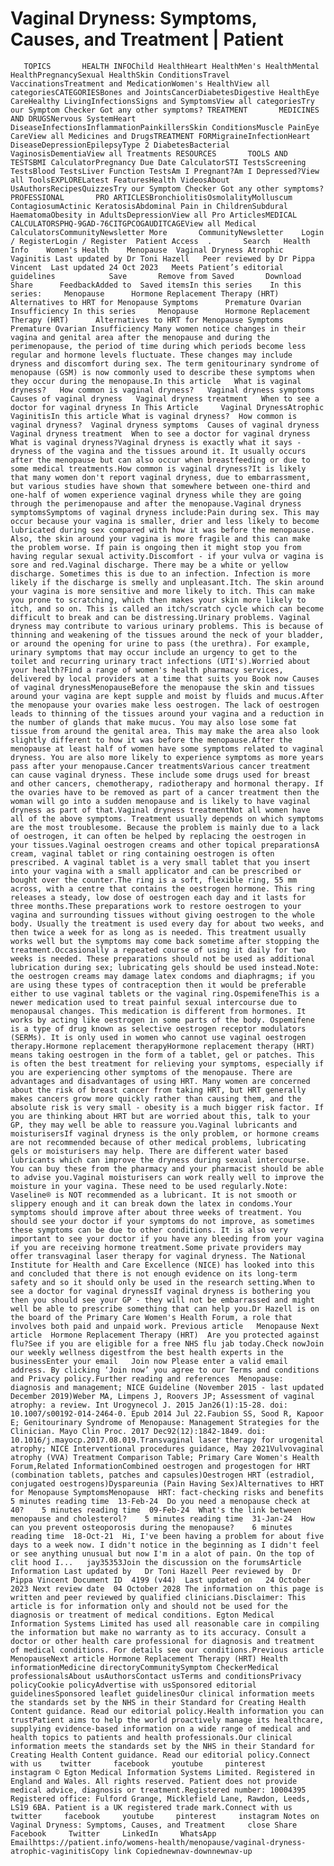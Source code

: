 # Vaginal Dryness: Symptoms, Causes, and Treatment | Patient

       TOPICS       HEALTH INFOChild HealthHeart HealthMen's HealthMental HealthPregnancySexual HealthSkin ConditionsTravel VaccinationsTreatment and MedicationWomen's HealthView all categoriesCATEGORIESBones and JointsCancerDiabetesDigestive HealthEye CareHealthy LivingInfectionsSigns and SymptomsView all categoriesTry our Symptom Checker Got any other symptoms? TREATMENT       MEDICINES AND DRUGSNervous SystemHeart DiseaseInfectionsInflammationPainkillersSkin ConditionsMuscle PainEye CareView all Medicines and DrugsTREATMENT FORMigraineInfectionHeart DiseaseDepressionEpilepsyType 2 DiabetesBacterial VaginosisDementiaView all Treatments RESOURCES       TOOLS AND TESTSBMI CalculatorPregnancy Due Date CalculatorSTI TestsScreening TestsBlood TestsLiver Function TestsAm I Pregnant?Am I Depressed?View all ToolsEXPLORELatest FeaturesHealth VideosAbout UsAuthorsRecipesQuizzesTry our Symptom Checker Got any other symptoms? PROFESSIONAL       PRO ARTICLESBronchiolitisOsmolalityMolluscum ContagiosumActinic KeratosisAbdominal Pain in ChildrenSubdural HaematomaObesity in AdultsDepressionView all Pro ArticlesMEDICAL CALCULATORSPHQ-9GAD-76CITGPCOGAUDITCAGEView all Medical CalculatorsCommunityNewsletter More       CommunityNewsletter    Login / RegisterLogin / Register  Patient Access  .       Search   Health Info    Women's Health    Menopause  Vaginal Dryness Atrophic Vaginitis Last updated by Dr Toni Hazell   Peer reviewed by Dr Pippa Vincent  Last updated 24 Oct 2023   Meets Patient’s editorial guidelines            Save       Remove from Saved       Download      Share      FeedbackAdded to  Saved itemsIn this series    In this series:     Menopause      Hormone Replacement Therapy (HRT)      Alternatives to HRT for Menopause Symptoms      Premature Ovarian Insufficiency In this series     Menopause      Hormone Replacement Therapy (HRT)      Alternatives to HRT for Menopause Symptoms      Premature Ovarian Insufficiency Many women notice changes in their vagina and genital area after the menopause and during the perimenopause, the period of time during which periods become less regular and hormone levels fluctuate. These changes may include dryness and discomfort during sex. The term genitourinary syndrome of menopause (GSM) is now commonly used to describe these symptoms when they occur during the menopause.In this article   What is vaginal dryness?   How common is vaginal dryness?   Vaginal dryness symptoms   Causes of vaginal dryness   Vaginal dryness treatment   When to see a doctor for vaginal dryness In This Article     Vaginal DrynessAtrophic VaginitisIn this article What is vaginal dryness?  How common is vaginal dryness?  Vaginal dryness symptoms  Causes of vaginal dryness  Vaginal dryness treatment  When to see a doctor for vaginal dryness What is vaginal dryness?Vaginal dryness is exactly what it says - dryness of the vagina and the tissues around it. It usually occurs after the menopause but can also occur when breastfeeding or due to some medical treatments.How common is vaginal dryness?It is likely that many women don't report vaginal dryness, due to embarrassment, but various studies have shown that somewhere between one-third and one-half of women experience vaginal dryness while they are going through the perimenopause and after the menopause.Vaginal dryness symptomsSymptoms of vaginal dryness include:Pain during sex. This may occur because your vagina is smaller, drier and less likely to become lubricated during sex compared with how it was before the menopause. Also, the skin around your vagina is more fragile and this can make the problem worse. If pain is ongoing then it might stop you from having regular sexual activity.Discomfort - if your vulva or vagina is sore and red.Vaginal discharge. There may be a white or yellow discharge. Sometimes this is due to an infection. Infection is more likely if the discharge is smelly and unpleasant.Itch. The skin around your vagina is more sensitive and more likely to itch. This can make you prone to scratching, which then makes your skin more likely to itch, and so on. This is called an itch/scratch cycle which can become difficult to break and can be distressing.Urinary problems. Vaginal dryness may contribute to various urinary problems. This is because of thinning and weakening of the tissues around the neck of your bladder, or around the opening for urine to pass (the urethra). For example, urinary symptoms that may occur include an urgency to get to the toilet and recurring urinary tract infections (UTI's).Worried about your health?Find a range of women's health pharmacy services, delivered by local providers at a time that suits you Book now Causes of vaginal drynessMenopauseBefore the menopause the skin and tissues around your vagina are kept supple and moist by fluids and mucus.After the menopause your ovaries make less oestrogen. The lack of oestrogen leads to thinning of the tissues around your vagina and a reduction in the number of glands that make mucus. You may also lose some fat tissue from around the genital area. This may make the area also look slightly different to how it was before the menopause.After the menopause at least half of women have some symptoms related to vaginal dryness. You are also more likely to experience symptoms as more years pass after your menopause.Cancer treatmentsVarious cancer treatment can cause vaginal dryness. These include some drugs used for breast and other cancers, chemotherapy, radiotherapy and hormonal therapy. If the ovaries have to be removed as part of a cancer treatment then the woman will go into a sudden menopause and is likely to have vaginal dryness as part of that.Vaginal dryness treatmentNot all women have all of the above symptoms. Treatment usually depends on which symptoms are the most troublesome. Because the problem is mainly due to a lack of oestrogen, it can often be helped by replacing the oestrogen in your tissues.Vaginal oestrogen creams and other topical preparationsA cream, vaginal tablet or ring containing oestrogen is often prescribed. A vaginal tablet is a very small tablet that you insert into your vagina with a small applicator and can be prescribed or bought over the counter.The ring is a soft, flexible ring, 55 mm across, with a centre that contains the oestrogen hormone. This ring releases a steady, low dose of oestrogen each day and it lasts for three months.These preparations work to restore oestrogen to your vagina and surrounding tissues without giving oestrogen to the whole body. Usually the treatment is used every day for about two weeks, and then twice a week for as long as is needed. This treatment usually works well but the symptoms may come back sometime after stopping the treatment.Occasionally a repeated course of using it daily for two weeks is needed. These preparations should not be used as additional lubrication during sex; lubricating gels should be used instead.Note: the oestrogen creams may damage latex condoms and diaphragms; if you are using these types of contraception then it would be preferable either to use vaginal tablets or the vaginal ring.OspemifeneThis is a newer medication used to treat painful sexual intercourse due to menopausal changes. This medication is different from hormones. It works by acting like oestrogen in some parts of the body. Ospemifene is a type of drug known as selective oestrogen receptor modulators (SERMs). It is only used in women who cannot use vaginal oestrogen therapy.Hormone replacement therapyHormone replacement therapy (HRT) means taking oestrogen in the form of a tablet, gel or patches. This is often the best treatment for relieving your symptoms, especially if you are experiencing other symptoms of the menopause. There are advantages and disadvantages of using HRT. Many women are concerned about the risk of breast cancer from taking HRT, but HRT generally makes cancers grow more quickly rather than causing them, and the absolute risk is very small - obesity is a much bigger risk factor. If you are thinking about HRT but are worried about this, talk to your GP, they may well be able to reassure you.Vaginal lubricants and moisturisersIf vaginal dryness is the only problem, or hormone creams are not recommended because of other medical problems, lubricating gels or moisturisers may help. There are different water based lubricants which can improve the dryness during sexual intercourse. You can buy these from the pharmacy and your pharmacist should be able to advise you.Vaginal moisturisers can work really well to improve the moisture in your vagina. These need to be used regularly.Note: Vaseline® is NOT recommended as a lubricant. It is not smooth or slippery enough and it can break down the latex in condoms.Your symptoms should improve after about three weeks of treatment. You should see your doctor if your symptoms do not improve, as sometimes these symptoms can be due to other conditions. It is also very important to see your doctor if you have any bleeding from your vagina if you are receiving hormone treatment.Some private providers may offer transvaginal laser therapy for vaginal dryness. The National Institute for Health and Care Excellence (NICE) has looked into this and concluded that there is not enough evidence on its long-term safety and so it should only be used in the research setting.When to see a doctor for vaginal drynessIf vaginal dryness is bothering you then you should see your GP - they will not be embarrassed and might well be able to prescribe something that can help you.Dr Hazell is on the board of the Primary Care Women's Health Forum, a role that involves both paid and unpaid work. Previous article   Menopause Next article  Hormone Replacement Therapy (HRT)  Are you protected against flu?See if you are eligible for a free NHS flu jab today.Check nowJoin our weekly wellness digestfrom the best health experts in the businessEnter your email   Join now Please enter a valid email address. By clicking ‘Join now’ you agree to our Terms and conditions and Privacy policy.Further reading and references  Menopause: diagnosis and management; NICE Guideline (November 2015 - last updated December 2019)Weber MA, Limpens J, Roovers JP; Assessment of vaginal atrophy: a review. Int Urogynecol J. 2015 Jan26(1):15-28. doi: 10.1007/s00192-014-2464-0. Epub 2014 Jul 22.Faubion SS, Sood R, Kapoor E; Genitourinary Syndrome of Menopause: Management Strategies for the Clinician. Mayo Clin Proc. 2017 Dec92(12):1842-1849. doi: 10.1016/j.mayocp.2017.08.019.Transvaginal laser therapy for urogenital atrophy; NICE Interventional procedures guidance, May 2021Vulvovaginal atrophy (VVA) Treatment Comparison Table; Primary Care Women's Health Forum,Related InformationCombined oestrogen and progestogen for HRT (combination tablets, patches and capsules)Oestrogen HRT (estradiol, conjugated oestrogens)Dyspareunia (Pain Having Sex)Alternatives to HRT for Menopause SymptomsMenopause  HRT: fact-checking risks and benefits    5 minutes reading time  13-Feb-24  Do you need a menopause check at 40?    5 minutes reading time  09-Feb-24  What's the link between menopause and cholesterol?    5 minutes reading time  31-Jan-24  How can you prevent osteoporosis during the menopause?    6 minutes reading time  18-Oct-21  Hi, I've been having a problem for about five days to a week now. I didn't notice in the beginning as I didn't feel or see anything unusual but now I'm in a alot of pain. On the top of clit hood I...   jay35353Join the discussion on the forumsArticle Information Last updated by   Dr Toni Hazell Peer reviewed by  Dr Pippa Vincent Document ID  4199 (v44)  Last updated on   24 October 2023 Next review date  04 October 2028 The information on this page is written and peer reviewed by qualified clinicians.Disclaimer: This article is for information only and should not be used for the diagnosis or treatment of medical conditions. Egton Medical Information Systems Limited has used all reasonable care in compiling the information but make no warranty as to its accuracy. Consult a doctor or other health care professional for diagnosis and treatment of medical conditions. For details see our conditions.Previous article  MenopauseNext article Hormone Replacement Therapy (HRT) Health informationMedicine directoryCommunitySymptom CheckerMedical professionalsAbout usAuthorsContact usTerms and conditionsPrivacy policyCookie policyAdvertise with usSponsored editorial guidelinesSponsored leaflet guidelinesOur clinical information meets the standards set by the NHS in their Standard for Creating Health Content guidance. Read our editorial policy.Health information you can trustPatient aims to help the world proactively manage its healthcare, supplying evidence-based information on a wide range of medical and health topics to patients and health professionals.Our clinical information meets the standards set by the NHS in their Standard for Creating Health Content guidance. Read our editorial policy.Connect with us    twitter     facebook     youtube     pinterest     instagram © Egton Medical Information Systems Limited. Registered in England and Wales. All rights reserved. Patient does not provide medical advice, diagnosis or treatment.Registered number: 10004395 Registered office: Fulford Grange, Micklefield Lane, Rawdon, Leeds, LS19 6BA. Patient is a UK registered trade mark.Connect with us    twitter     facebook     youtube     pinterest     instagram Notes on Vaginal Dryness: Symptoms, Causes, and Treatment     close Share          Facebook     Twitter     LinkedIn     WhatsApp     Emailhttps://patient.info/womens-health/menopause/vaginal-dryness-atrophic-vaginitisCopy link Copiednewnav-downnewnav-up


